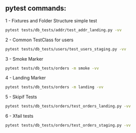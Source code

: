 
## pytest commands:

1 - Fixtures and Folder Structure simple test

```bash
pytest tests/db_tests/addr/test_addr_landing.py -vv
```

2 - Common TestClass for users

```bash
pytest tests/db_tests/users/test_users_staging.py -vv
```

3 - Smoke Marker

```bash
pytest tests/db_tests/orders -m smoke -vv
```

4 - Landing Marker

```bash
pytest tests/db_tests/orders -m landing -vv
```

5 - Skipif Tests

```bash
pytest tests/db_tests/orders/test_orders_landing.py -vv
```

6 - Xfail tests

```bash
pytest tests/db_tests/orders/test_orders_staging.py -vv
```
